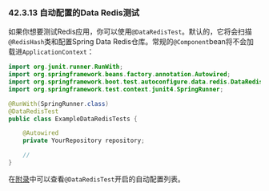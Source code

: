 ### 42.3.13 自动配置的Data Redis测试

如果你想要测试Redis应用，你可以使用`@DataRedisTest`。默认的，它将会扫描`@RedisHash`类和配置Spring Data Redis仓库。常规的`@Component`bean将不会加载进`ApplicationContext`：
```java
import org.junit.runner.RunWith;
import org.springframework.beans.factory.annotation.Autowired;
import org.springframework.boot.test.autoconfigure.data.redis.DataRedisTest;
import org.springframework.test.context.junit4.SpringRunner;

@RunWith(SpringRunner.class)
@DataRedisTest
public class ExampleDataRedisTests {

    @Autowired
    private YourRepository repository;

    //
}
```
在[附录](https://docs.spring.io/spring-boot/docs/2.0.0.M2/reference/htmlsingle/#test-auto-configuration)中可以查看`@DataRedisTest`开启的自动配置列表。